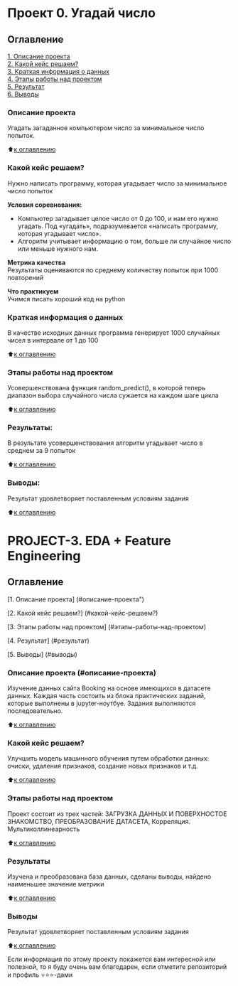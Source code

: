 # Проект 0. Угадай число

## Оглавление  
[1. Описание проекта](#Описание-проекта)  
[2. Какой кейс решаем?](#Какой-кейс-решаем)  
[3. Краткая информация о данных](#Краткая-информация-о-данных)  
[4. Этапы работы над проектом](#Этапы-работы-над-проектом)  
[5. Результат](#Результаты)    
[6. Выводы](#Выводы) 

### Описание проекта    
Угадать загаданное компьютером число за минимальное число попыток.

:arrow_up:[к оглавлению](#Оглавление)


### Какой кейс решаем?    
Нужно написать программу, которая угадывает число за минимальное число попыток

**Условия соревнования:**  
- Компьютер загадывает целое число от 0 до 100, и нам его нужно угадать. Под «угадать», подразумевается «написать программу, которая угадывает число».
- Алгоритм учитывает информацию о том, больше ли случайное число или меньше нужного нам.

**Метрика качества**     
Результаты оцениваются по среднему количеству попыток при 1000 повторений

**Что практикуем**     
Учимся писать хороший код на python


### Краткая информация о данных
В качестве исходных данных программа генерирует 1000 случайных чисел в интервале от 1 до 100
  
:arrow_up:[к оглавлению](#Оглавление)


### Этапы работы над проектом  
Усовершенствована функция random_predict(), в которой теперь диапазон выбора случайного числа сужается на каждом шаге цикла

:arrow_up:[к оглавлению](#Оглавление)


### Результаты:  
В результате усовершенствования алгоритм угадывает число в среднем за 9 попыток

:arrow_up:[к оглавлению](#Оглавление)


### Выводы:  
Результат удовлетворяет поставленным условиям задания

:arrow_up:[к оглавлению](#Оглавление)




# PROJECT-3.  EDA + Feature Engineering

## Оглавление

[1. Описание проекта] (#описание-проекта")

[2. Какой кейс решаем?] (#какой-кейс-решаем?)

[3. Этапы работы над проектом] (#этапы-работы-над-проектом)

[4. Результат] (#результат)

[5. Выводы] (#выводы)

### Описание проекта (#описание-проекта) 
Изучение данных сайта Booking на основе имеющихся в датасете данных. Каждая часть состоить из блока практических заданий, которые выполнены в jupyter-ноутбуе. Задания выполняются последовательно.

:arrow_up:[к оглавлению](#Оглавление)

### Какой кейс решаем?
Улучшить модель машинного обучения путем обработки данных: очиски, удаления признаков, создание новых признаков и т.д.

:arrow_up:[к оглавлению](#Оглавление)

### Этапы работы над проектом
Проект состоит из трех частей:
ЗАГРУЗКА ДАННЫХ И ПОВЕРХНОСТОЕ ЗНАКОМСТВО, ПРЕОБРАЗОВАНИЕ ДАТАСЕТА, Корреляция. Мультиколлинеарность

:arrow_up:[к оглавлению](#Оглавление)

### Результаты
Изучена и преобразована база данных, сделаны выводы, найдено наименьшее значение метрики 

:arrow_up:[к оглавлению](#Оглавление)

### Выводы
Результат удовлетворяет поставленным условиям задания

:arrow_up:[к оглавлению](#Оглавление)

Если информация по этому проекту покажется вам интересной или полезной, то я буду очень вам благодарен, если отметите репозиторий и профиль ⭐️⭐️⭐️-дами
